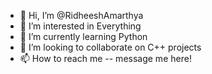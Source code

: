 
- 👋 Hi, I’m @RidheeshAmarthya
- 👀 I’m interested in Everything 
- 🌱 I’m currently learning Python
- 💞️ I’m looking to collaborate on C++ projects
- 📫 How to reach me -- message me here!

<!---
RidheeshAmarthya/RidheeshAmarthya is a ✨ special ✨ repository because its `README.md` (this file) appears on your GitHub profile.
You can click the Preview link to take a look at your changes.
--->
